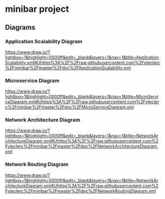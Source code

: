 # minibar project

## Diagrams

### Application Scalability Diagram
https://www.draw.io/?lightbox=1&highlight=0000ff&edit=_blank&layers=1&nav=1&title=ApplicationScalability.xml#Uhttps%3A%2F%2Fraw.githubusercontent.com%2Fvleclerc%2Fminibar%2Fmaster%2Fdoc%2FApplicationScalability.xml

### Microservice Diagram
https://www.draw.io/?lightbox=1&highlight=0000ff&edit=_blank&layers=1&nav=1&title=MicroServiceDiagram.xml#Uhttps%3A%2F%2Fraw.githubusercontent.com%2Fvleclerc%2Fminibar%2Fmaster%2Fdoc%2FMicroServiceDiagram.xml

### Network Architecture Diagram
https://www.draw.io/?lightbox=1&highlight=0000ff&edit=_blank&layers=1&nav=1&title=NetworkArchitectureDiagram.xml#Uhttps%3A%2F%2Fraw.githubusercontent.com%2Fvleclerc%2Fminibar%2Fmaster%2Fdoc%2FNetworkArchitectureDiagram.xml

### Network Routing Diagram
https://www.draw.io/?lightbox=1&highlight=0000ff&edit=_blank&layers=1&nav=1&title=NetworkArchitectureDiagram.xml#Uhttps%3A%2F%2Fraw.githubusercontent.com%2Fvleclerc%2Fminibar%2Fmaster%2Fdoc%2FNetworkRoutingDiagram.xml
